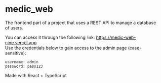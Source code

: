 # medic_web

The frontend part of a project that uses a REST API to manage a database of users.

You can access it through the following link: https://medic-web-nine.vercel.app <br>
Use the credentials below to gain access to the admin page (case-sensitive):
```
username: admin
password: pass123
```

Made with React + TypeScript
